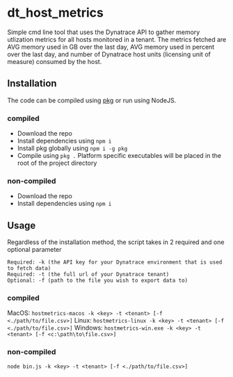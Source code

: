 # dt_host_metrics
Simple cmd line tool that uses the Dynatrace API to gather memory utlization metrics for all hosts monitored in a tenant. The metrics fetched are AVG memory used in GB over the last day, AVG memory used in percent over the last day, and number of Dynatrace host units (licensing unit of measure) consumed by the host.

## Installation
The code can be compiled using [pkg](https://www.npmjs.com/package/pkg) or run using NodeJS.

### compiled
- Download the repo
- Install dependencies using `npm i`
- Install pkg globally using `npm i -g pkg`
- Compile using `pkg .`
Platform specific executables will be placed in the root of the project directory

### non-compiled
- Download the repo
- Install dependencies using `npm i`

## Usage
Regardless of the installation method, the script takes in 2 required and one optional parameter
```
Required: -k (the API key for your Dynatrace environment that is used to fetch data)
Required: -t (the full url of your Dynatrace tenant)
Optional: -f (path to the file you wish to export data to)
```

### compiled
MacOS: `hostmetrics-macos -k <key> -t <tenant> [-f <./path/to/file.csv>]`
Linux: `hostmetrics-linux -k <key> -t <tenant> [-f <./path/to/file.csv>]`
Windows: `hostmetrics-win.exe -k <key> -t <tenant> [-f <c:\path\to\file.csv>]`

### non-compiled
`node bin.js -k <key> -t <tenant> [-f <./path/to/file.csv>]`
